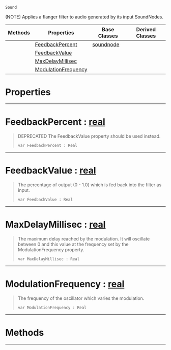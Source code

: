  `Sound`

(NOTE) Applies a flanger filter to audio generated by its input SoundNodes.

|Methods|Properties|Base Classes|Derived Classes|
|---|---|---|---|
| |[FeedbackPercent](flangernode.md#feedbackpercent-zilch-eng)|[soundnode](soundnode.md)| |
| |[FeedbackValue](flangernode.md#feedbackvalue-zilch-engin)| | |
| |[MaxDelayMillisec](flangernode.md#maxdelaymillisec-zilch-en)| | |
| |[ModulationFrequency](flangernode.md#modulationfrequency-zero)| | |


 #  Properties


---  
 #  FeedbackPercent : [real](../nada_base_types/real.md)

> DEPRECATED The FeedbackValue property should be used instead.
> ```TS:Nada
> var FeedbackPercent : Real


---  
 #  FeedbackValue : [real](../nada_base_types/real.md)

> The percentage of output (0 - 1.0) which is fed back into the filter as input.
> ```TS:Nada
> var FeedbackValue : Real


---  
 #  MaxDelayMillisec : [real](../nada_base_types/real.md)

> The maximum delay reached by the modulation. It will oscillate between 0 and this value at the frequency set by the ModulationFrequency property.
> ```TS:Nada
> var MaxDelayMillisec : Real


---  
 #  ModulationFrequency : [real](../nada_base_types/real.md)

> The frequency of the oscillator which varies the modulation.
> ```TS:Nada
> var ModulationFrequency : Real


---  
 #  Methods


---  
 

 